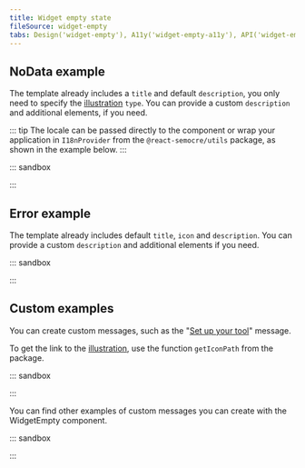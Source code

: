 ```yaml
---
title: Widget empty state
fileSource: widget-empty
tabs: Design('widget-empty'), A11y('widget-empty-a11y'), API('widget-empty-api'), Example('widget-empty-code'), Changelog('widget-empty-changelog')
---
```


## NoData example

The template already includes a `title` and default `description`, you only need to specify the [illustration](/style/illustration/illustration) `type`. You can provide a custom `description` and additional elements, if you need.

::: tip
The locale can be passed directly to the component or wrap your application in `I18nProvider` from the `@react-semocre/utils` package, as shown in the example below.
:::

::: sandbox

<script lang="tsx">
  export Demo from './examples/nodata_example.tsx';
</script>

:::

## Error example

The template already includes default `title`, `icon` and `description`. You can provide a custom `description` and additional elements if you need.

::: sandbox

<script lang="tsx">
  export Demo from './examples/error_example.tsx';
</script>

:::

## Custom examples

You can create custom messages, such as the "[Set up your tool](/components/widget-empty/widget-empty#set_up_your_product)" message.

To get the link to the [illustration](/style/illustration/illustration), use the function `getIconPath` from the package.

::: sandbox

<script lang="tsx">
  export Demo from './examples/custom_examples.tsx';
</script>

:::

You can find other examples of custom messages you can create with the WidgetEmpty component.

::: sandbox

<script lang="tsx">
  export Demo from './examples/custom-examples.tsx';
</script>

:::
